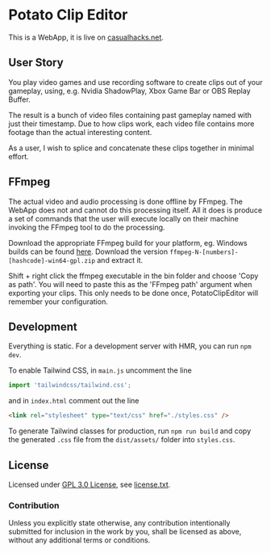 Potato Clip Editor
==================

This is a WebApp, it is live on [casualhacks.net](https://casualhacks.net/PotatoClipEditor/).

User Story
----------

You play video games and use recording software to create clips out of your gameplay, using, e.g. Nvidia ShadowPlay, Xbox Game Bar or OBS Replay Buffer.

The result is a bunch of video files containing past gameplay named with just their timestamp. Due to how clips work, each video file contains more footage than the actual interesting content.

As a user, I wish to splice and concatenate these clips together in minimal effort.

FFmpeg
------

The actual video and audio processing is done offline by FFmpeg. The WebApp does not and cannot do this processing itself. All it does is produce a set of commands that the user will execute locally on their machine invoking the FFmpeg tool to do the processing.

Download the appropriate FFmpeg build for your platform, eg. Windows builds can be found [here](https://github.com/BtbN/FFmpeg-Builds/releases). Download the version `ffmpeg-N-[numbers]-[hashcode]-win64-gpl.zip` and extract it.

Shift + right click the ffmpeg executable in the bin folder and choose 'Copy as path'. You will need to paste this as the 'FFmpeg path' argument when exporting your clips. This only needs to be done once, PotatoClipEditor will remember your configuration.

Development
-----------

Everything is static. For a development server with HMR, you can run `npm dev`.

To enable Tailwind CSS, in `main.js` uncomment the line
```js
import 'tailwindcss/tailwind.css';
```
and in `index.html` comment out the line
```html
<link rel="stylesheet" type="text/css" href="./styles.css" />
```

To generate Tailwind classes for production, run `npm run build` and copy the generated `.css` file from the `dist/assets/` folder into `styles.css`.

License
-------

Licensed under [GPL 3.0 License](https://opensource.org/licenses/GPL-3.0), see [license.txt](license.txt).

### Contribution

Unless you explicitly state otherwise, any contribution intentionally submitted
for inclusion in the work by you, shall be licensed as above, without any additional terms or conditions.
